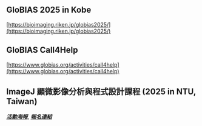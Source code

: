 ## GloBIAS 2025 in Kobe
[https://bioimaging.riken.jp/globias2025/](https://bioimaging.riken.jp/globias2025/)

## GloBIAS Call4Help
[https://www.globias.org/activities/call4help](https://www.globias.org/activities/call4help)

## 	ImageJ 顯微影像分析與程式設計課程 (2025 in NTU, Taiwan)
***[活動海報](https://drive.google.com/file/d/11DaEflREvSH5XQLByhorO5-ToM6Tu5g0/view?usp=drive_link)***, 
***[報名連結](https://docs.google.com/forms/d/e/1FAIpQLSezDJBtmgAjOasH5-3s5Sg2Fi4L837JW0q_KRdc75TsZTU3EQ/viewform)***  

